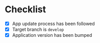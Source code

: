 # Checklist
<!-- Put an `x` in each box when you have completed the items. -->
- [x] App update process has been followed <!-- See comment below -->
- [x] Target branch is `develop` <!-- unless you have a very good reason -->
- [x] Application version has been bumped <!-- required if your changes are to be deployed -->

<!-- Make sure you followed the process described in https://developers.ledger.com/docs/device-app/deliver/maintenance before opening your Pull Request.
Don't hesitate to contact us directly on Discord if you have any questions ! https://developers.ledger.com/discord -->
